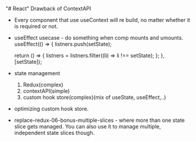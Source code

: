 "# React"
Drawback of ContextAPI

- Every component that use useContext will re build, no matter whether it is required or not.

- useEffect usecase - do something when comp mounts and umounts.
  useEffect(() => {
  listners.push(setState);

  return () => {
  listners = listners.filter((li) => li !== setState);
  };
  }, [setState]);

- state management

  1.  Redux(complex)
  2.  contextAPI(simple)
  3.  custom hook store(complex)(mix of useState, useEffect,..)

- optimizing custom hook store.
   
- replace-redux-06-bonus-multiple-slices - where more than one state slice gets managed.
  You can also use it to manage multiple, independent state slices though.
